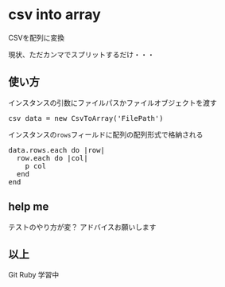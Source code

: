 # csv into array

CSVを配列に変換

現状、ただカンマでスプリットするだけ・・・

## 使い方

インスタンスの引数にファイルパスかファイルオブジェクトを渡す

<pre>
csv_data = new CsvToArray('FilePath')
</pre>

インスタンスの`rows`フィールドに配列の配列形式で格納される

<pre>
data.rows.each do |row|
  row.each do |col|
    p col
  end
end
</pre>

## help me

テストのやり方が変？
アドバイスお願いします

## 以上
Git Ruby 学習中

